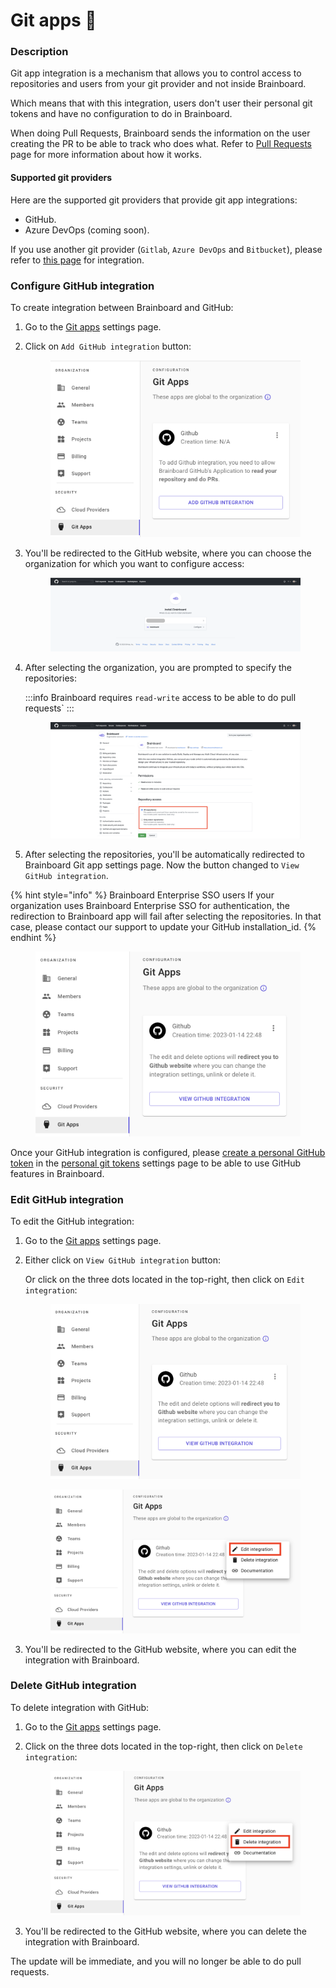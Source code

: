 # Git apps 🔗

### Description

Git app integration is a mechanism that allows you to control access to repositories and users from your git provider and not inside Brainboard.

Which means that with this integration, users don't user their personal git tokens and have no configuration to do in Brainboard.

When doing Pull Requests, Brainboard sends the information on the user creating the PR to be able to track who does what. Refer to [Pull Requests](https://gitlab.com/brainboard/brainboard/-/blob/main/git-configuration/pull-requests/README.md) page for more information about how it works.

#### Supported git providers

Here are the supported git providers that provide git app integrations:

* GitHub.
* Azure DevOps (coming soon).

If you use another git provider (`Gitlab`, `Azure DevOps` and `Bitbucket`), please refer to [this page](https://gitlab.com/brainboard/brainboard/-/blob/main/git-configuration/personal-git-tokens/README.md) for integration.

### Configure GitHub integration

To create integration between Brainboard and GitHub:

1. Go to the [Git apps](https://app.brainboard.co/settings/git-apps) settings page.
2.  Click on `Add GitHub integration` button:&#x20;

    <figure><img src="../.gitbook/assets/git-app-page.png" alt=""><figcaption></figcaption></figure>
3.  You'll be redirected to the GitHub website, where you can choose the organization for which you want to configure access:&#x20;

    <figure><img src="../.gitbook/assets/github-first-page.png" alt=""><figcaption></figcaption></figure>
4.  After selecting the organization, you are prompted to specify the repositories:&#x20;

    :::info Brainboard requires `read-write` access to be able to do pull requests\` :::

    <figure><img src="../.gitbook/assets/github-project-access.png" alt=""><figcaption></figcaption></figure>
5. After selecting the repositories, you'll be automatically redirected to Brainboard Git app settings page. Now the button changed to `View GitHub integration`. &#x20;

{% hint style="info" %}
Brainboard Enterprise SSO users If your organization uses Brainboard Enterprise SSO for authentication, the redirection to Brainboard app will fail after selecting the repositories. In that case, please contact our support to update your GitHub installation\_id.
{% endhint %}

<figure><img src="../.gitbook/assets/git-app-view-integration.png" alt=""><figcaption></figcaption></figure>

Once your GitHub integration is configured, please [create a personal GitHub token](https://gitlab.com/brainboard/brainboard/-/blob/main/frontend/docs/docs/git-configuration/personal-git-tokens/README.md#github) in the [personal git tokens](https://app.brainboard.co/settings/personal-git-tokens) settings page to be able to use GitHub features in Brainboard.

### Edit GitHub integration

To edit the GitHub integration:

1. Go to the [Git apps](https://app.brainboard.co/settings/git-apps) settings page.
2.  Either click on `View GitHub integration` button:&#x20;

    Or click on the three dots located in the top-right, then click on `Edit integration`:&#x20;

    <figure><img src="../.gitbook/assets/git-app-view-integration.png" alt=""><figcaption></figcaption></figure>

    <figure><img src="../.gitbook/assets/git-app-edit-integration.png" alt=""><figcaption></figcaption></figure>
3. You'll be redirected to the GitHub website, where you can edit the integration with Brainboard.

### Delete GitHub integration

To delete integration with GitHub:

1. Go to the [Git apps](https://app.brainboard.co/settings/git-apps) settings page.
2.  Click on the three dots located in the top-right, then click on `Delete integration`:&#x20;

    <figure><img src="../.gitbook/assets/git-app-delete-integration.png" alt=""><figcaption></figcaption></figure>
3. You'll be redirected to the GitHub website, where you can delete the integration with Brainboard.

The update will be immediate, and you will no longer be able to do pull requests.
